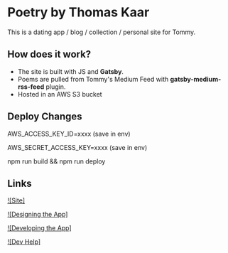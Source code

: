 
# Poetry by Thomas Kaar
This is a dating app / blog / collection / personal site for Tommy.

## How does it work?
* The site is built with JS and **Gatsby**.
* Poems are pulled from Tommy's Medium Feed with **gatsby-medium-rss-feed** plugin.
* Hosted in an AWS S3 bucket

## Deploy Changes
AWS_ACCESS_KEY_ID=xxxx (save in env)

AWS_SECRET_ACCESS_KEY=xxxx (save in env)

npm run build && npm run deploy

## Links
[![Site]](http://poems-by-thomas-kaar.s3-website.us-east-2.amazonaws.com/)

[![Designing the App]](https://medium.com/@makenakong/case-study-designing-a-unique-poetry-reading-experience-8c858b92133b)

[![Developing the App]](https://medium.com/@makenakong/building-a-poetry-site-with-gatsby-and-a-medium-feed-a481951855a0)

[![Dev Help]](./README_GATSBY.md)